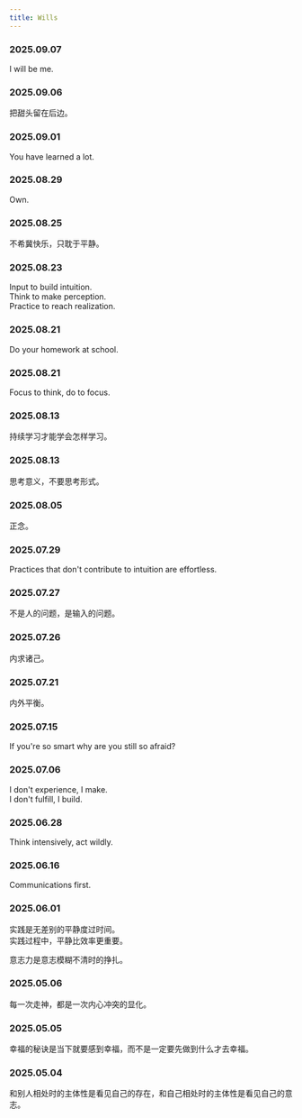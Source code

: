 ```yaml
---
title: Wills
---
```


### 2025.09.07

I will be me.

### 2025.09.06

把甜头留在后边。

### 2025.09.01

You have learned a lot.

### 2025.08.29

Own.

### 2025.08.25

不希冀快乐，只耽于平静。

### 2025.08.23

Input to build intuition.  
Think to make perception.  
Practice to reach realization.

### 2025.08.21

Do your homework at school.

### 2025.08.21

Focus to think, do to focus.

### 2025.08.13

持续学习才能学会怎样学习。

### 2025.08.13

思考意义，不要思考形式。

### 2025.08.05

正念。

### 2025.07.29

Practices that don't contribute to intuition are effortless.

### 2025.07.27

不是人的问题，是输入的问题。

### 2025.07.26

内求诸己。

### 2025.07.21

内外平衡。

### 2025.07.15

If you're so smart why are you still so afraid?

### 2025.07.06

I don't experience, I make.  
I don't fulfill, I build.

### 2025.06.28

Think intensively, act wildly.

### 2025.06.16

Communications first.

### 2025.06.01

实践是无差别的平静度过时间。  
实践过程中，平静比效率更重要。

意志力是意志模糊不清时的挣扎。

### 2025.05.06

每一次走神，都是一次内心冲突的显化。

### 2025.05.05

幸福的秘诀是当下就要感到幸福，而不是一定要先做到什么才去幸福。

### 2025.05.04

和别人相处时的主体性是看见自己的存在，和自己相处时的主体性是看见自己的意志。
